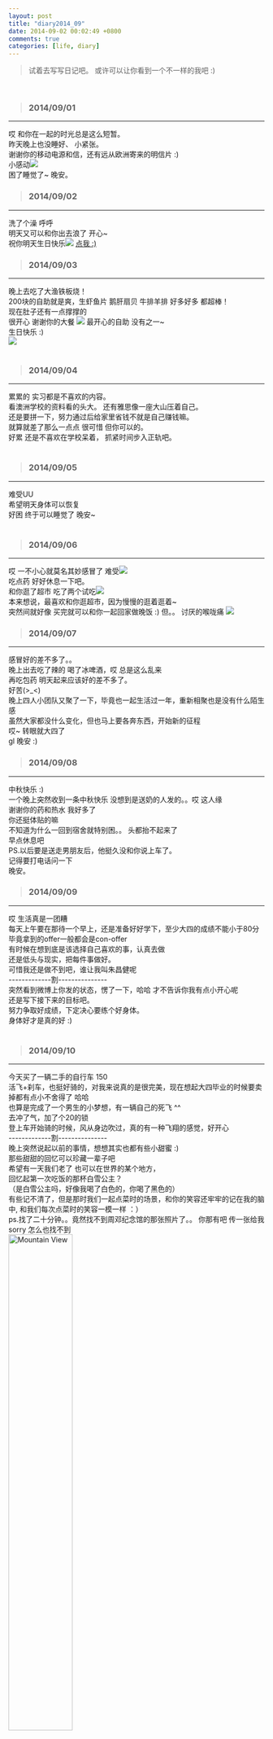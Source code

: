 ```yaml
---
layout: post
title: "diary2014_09"
date: 2014-09-02 00:02:49 +0800
comments: true
categories: [life, diary]
---
```



> 试着去写写日记吧。 或许可以让你看到一个不一样的我吧 :)   
<!--more-->
<br>   

>### 2014/09/01 ###
----------
哎  和你在一起的时光总是这么短暂。   
昨天晚上也没睡好、 小紧张。   
谢谢你的移动电源和信，还有远从欧洲寄来的明信片 :)   
小感动![](http://edu.qzonestyle.gtimg.cn/qzone/em/e100.gif?max_age=2592000)   
困了睡觉了~ 晚安。 
<br>

>### 2014/09/02 ###
----------
洗了个澡  呼呼   
明天又可以和你出去浪了 开心~   
祝你明天生日快乐![](http://ctc.qzonestyle.gtimg.cn/qzone/em/e7285.gif?max_age=2592000) [点我 :)](/love/birthday)
<br>

>### 2014/09/03 ###
----------
晚上去吃了大渔铁板烧！   
200块的自助就是爽，生虾鱼片 鹅肝扇贝 牛排羊排 好多好多 都超棒！   
现在肚子还有一点撑撑的   
很开心 谢谢你的大餐 ![](http://ctc.qzonestyle.gtimg.cn/qzone/em/e121.gif?max_age=2592000) 最开心的自助 没有之一~   
生日快乐 :)   
![](/images/blog\140900_diary/bigfish2.jpg)  
<br>

>### 2014/09/04 ###
----------
累累的 实习都是不喜欢的内容。   
看澳洲学校的资料看的头大。 还有雅思像一座大山压着自己。   
还是要拼一下，努力通过后给家里省钱不就是自己赚钱嘛。   
就算就差了那么一点点 很可惜 但你可以的。   
好累 还是不喜欢在学校呆着， 抓紧时间步入正轨吧。   
<br>

>### 2014/09/05 ###
----------
难受UU   
希望明天身体可以恢复   
好困 终于可以睡觉了 晚安~   
<br>

>### 2014/09/06 ###
----------
哎 一不小心就莫名其妙感冒了 难受![](http://ctc.qzonestyle.gtimg.cn/qzone/em/e134.gif?max_age=2592000)   
吃点药 好好休息一下吧。   
和你逛了超市 吃了两个试吃![](http://ctc.qzonestyle.gtimg.cn/qzone/em/e166.gif?max_age=2592000)   
本来想说，最喜欢和你逛超市，因为慢慢的逛着逛着~   
突然间就好像 买完就可以和你一起回家做晚饭 :)
但。。 讨厌的喉咙痛 ![](http://ctc.qzonestyle.gtimg.cn/qzone/em/e125.gif?max_age=2592000)
<br>

>### 2014/09/07 ###
----------
感冒好的差不多了。。   
晚上出去吃了辣的 喝了冰啤酒，哎 总是这么乱来   
再吃包药 明天起来应该好的差不多了。   
好苦(>_<)   
晚上四人小团队又聚了一下，毕竟也一起生活过一年，重新相聚也是没有什么陌生感   
虽然大家都没什么变化，但也马上要各奔东西，开始新的征程   
哎~ 转眼就大四了   
gl
晚安 :)
<br>

>### 2014/09/08 ###
----------
中秋快乐 :)   
一个晚上突然收到一条中秋快乐 没想到是送奶的人发的。。哎 这人缘    
谢谢你的药和热水 我好多了   
你还挺体贴的嘛   
不知道为什么一回到宿舍就特别困。。 头都抬不起来了   
早点休息吧   
PS.以后要是送走男朋友后，他挺久没和你说上车了。  
记得要打电话问一下   
晚安。
<br>

>### 2014/09/09 ###
----------
哎 生活真是一团糟   
每天上午要在那待一个早上，还是准备好好学下，至少大四的成绩不能小于80分   
毕竟拿到的offer一般都会是con-offer   
有时候在想到底是该选择自己喜欢的事，认真去做   
还是低头与现实，把每件事做好。   
可惜我还是做不到吧，谁让我叫朱昌健呢   
-------------割---------------   
突然看到微博上你发的状态，愣了一下，哈哈 才不告诉你我有点小开心呢   
还是写下接下来的目标吧。   
努力争取好成绩，下定决心要练个好身体。   
身体好才是真的好 :)   
<br>

>### 2014/09/10 ###
----------
今天买了一辆二手的自行车 150   
活飞+刹车，也挺好骑的，对我来说真的是很完美，现在想起大四毕业的时候要卖掉都有点小不舍得了 哈哈   
也算是完成了一个男生的小梦想，有一辆自己的死飞 ^^   
去冲了气，加了个20的锁   
登上车开始骑的时候，风从身边吹过，真的有一种飞翔的感觉，好开心   
-------------割---------------   
晚上突然说起以前的事情，想想其实也都有些小甜蜜 :)   
那些甜甜的回忆可以珍藏一辈子吧   
希望有一天我们老了 也可以在世界的某个地方，   
回忆起第一次吃饭的那杯白雪公主？   
（是白雪公主吗，好像我喝了白色的，你喝了黑色的）  
有些记不清了，但是那时我们一起点菜时的场景，和你的笑容还牢牢的记在我的脑中, 和我们每次点菜时的笑容一模一样 ：）   
ps.找了二十分钟。。竟然找不到周邓纪念馆的那张照片了。。 你那有吧 传一张给我 sorry 怎么也找不到      
<img src="/images/blog\140900_diary/past_jinxun.JPG" alt="Mountain View" style="width:50%">
<br>

>### 2014/09/11 ###
----------
都不知道怎么开口，想了想确实是我不好   
如果有一天我真的去澳洲了，要让你白白等我两年      
憋了五分钟也憋不出一句话。。   
希望你懂我。   
看在我对你的所有的好 相信我的那份全心全意吧 :)   
好不好   
<img src="/images/blog\140900_diary\life.png" alt="Mountain View" style="width:100%">
<br>

>### 2014/09/12 ###
----------
晚上和你去大悦城吃了鲜芋仙和外婆家   
很开心除了最后闹了些矛盾   
是看着你不说话闷闷不乐的样子，真的好难受。   
但看到你笑的样子，也一下子开心起来了:)   
谢谢你的宽宏大量   
-------------割---------------    
晚上听你说的话，心里暖暖的，眼眶都湿润了。   
^_^ 谢谢你对我的肯定   
我会加油的！！！   
![](/images/blog\140900_diary/papaya.jpg)  
<br>


>### 2014/09/13 ###
----------
晚安了   
![](http://ctc.qzonestyle.gtimg.cn/qzone/em/e121.gif?max_age=2592000)嘿嘿   
-------------割---------------    
哎 写短点都不评论了，这被宠的。。   
Everytime I close my eyes, all I feel is your ~.   
miss u :)   
![](/images/blog\140900_diary/kiss.jpg)  
<br>

>### 2014/09/14 ###
----------
转眼都十四号了
时间过得好快，在你犹豫不决的时候偷偷的溜走~   
不要想做好多事，最后什么也没做，既然找到了想做的事情就要鼓起勇气，努力做起来。   
记得自己说过的话，引此为戒。   
-------------割---------------    
晚上说了好多以后的事情   
希望以后可以顺顺利利的   
和你相守那份简简单单的幸福   
![](/images/blog\140900_diary/joycity.jpg)  
<br>

>### 2014/09/15 ###
----------
背了单词 好困、   
不行了。 明天起来再写    
嘿嘿   
-------------割---------------    
昨天买了两个盆栽，老子也开始种菜了。   
希望。。希望半夜不要被偷菜了。。。   
等你的图 ^^   
-------------割---------------    
早上还是鼓起勇气去办了健身卡，虽然进去是最瘦弱的一个。。   
但努力一下肯定会变壮的吧。   
女生嘛，还是喜欢man一点的男人![](http://ctc.qzonestyle.gtimg.cn/qzone/em/e151.gif?max_age=2592000)   
虽然是自己瞎练。。但今天早上差点废掉了   
还是挺有效果的 嘿嘿。 加油
<br>

>### 2014/09/16 ###
----------
困困的 晚上去上自习，浪了一圈，买了点生活用品和吃的，就被冻回来了。。。   
真的是没有计划就无法前进   
晚上定了计划  哎 再好的计划也不如实际行动。   
![](/images/blog\140900_diary/plan_ielts.jpg)    
还有健身的计划。   
太迟了 明天再弄弄   
[点我 :)](/blog/20140916/our-children)   
(09.17补充。)   
找了好久，没有什么合适的健身计划，   
还是看视频学一下非机械的训练方法好了。   
notice:主要不能拉了腰部和大腿力量的训练
<br>

>### 2014/09/17 ###
----------
Today is September seventeen, I feel a little tired U_U.   
I made a decision that before October 25th I will try to write diary in English.   
Just now I saw a question in Zhihu:"Where can u see a man's gentle and soft?",   
unlike the opposite question about women that all the best questions are not moving short stories,    
however men are trying to explain a truth that only heros' or strong men's gentleness is valuable.   
I accept it that a weak man's gentleness is nothing, so I will try my best to be your hero,    
then give u all my soft.   
BEST WISHES.   
![](/images/blog\140900_diary/cloudy.jpg)   
<br>

>### 2014/09/18 ###
----------
Today, I read an article: hundreds of years ago people thought a man's success is depend on his IQ   
then  psychologists hold the view that men's achievement is more infulenced by EQ;   
however, nowadays more and more people believe that self-control plays the most vital role in human's success.   
I think it makes sense,  only by hard working can a talented man finally succeed.   
In the deep night I asked myself why are u live such a difficult life?   
maybe I went to extreme and lost myself sometimes,  hoping everything I do today will be worth.   
![](/images/blog\140900_diary/my_honey.JPG)    
<br>

>### 2014/09/19 ###
----------
In the night, cc and me go to a really great buffet(the beer was nice ^^).   
As we spend longer days together, we also run into more and more conflicts   
The differences between us may be the main cause,   
I still can't figure out a perfect solution,    
but I believe that **as long as we love each other, we will go through it and eventually find the answer :) **  
![](/images/blog\140900_diary/roast.jpg) 
<br>

>### 2014/09/20 ###
----------
看老友记看到的歌词：   
but I'll be there for you　  
(When the rain starts to pour)　  
I'll be there for you　  
(Like I've been there before) 　  
I'll be there for you　  
('Cause you're there for me too)    
-------------separate---------------   
Today cc was so sweet![](http://ctc.qzonestyle.gtimg.cn/qzone/em/e166.gif?max_age=2592000), my heart is 'peng~peng~'   
When u sit against me softly singsing Miss Dong, u are really charming :)   
（不会真的是故意一天做女王，一天小鸟依人，貌似被你牢牢的玩弄在手掌之中了呀）   
-------------separate---------------   
I went to play pingpang this afternoon, with the increase in power I felt like Zhang Jike in the first match.   
However I was 打爆了 by a professional player and a old man.   
I want to be stronger and stronger, one day I will beat all the enemy！   
thanx for your hand_cream ^^ give me a hand cream, give u back a pair of perfect hands![](http://ctc.qzonestyle.gtimg.cn/qzone/em/e113.gif?max_age=2592000)   
![](/images/blog\140900_diary/hand_cream.jpg) 
<br>

>### 2014/09/21 ###
----------
I'm extremely sleepy and tired ![](http://ctc.qzonestyle.gtimg.cn/qzone/em/e125.gif?max_age=2592000)   
roommates are watching lol living :(   
good night.   
It's 12 o'clock.
Sleep right now!   
![](/images/blog\140900_diary/beer_roast1.jpg) 
<br>

>### 2014/09/22 ###
----------
A little tired, why everyday I'm so...   
Tomorrow where will be movie and feast   
Extremely looking forward to date with u :)    
sorry, it's too late, I have to sleep.      
![](/images/blog\140900_diary/subway.jpg)    
<br>

>### 2014/09/23 ###
----------
Thank u for your bread, my heart is full of happiness :)   
Everything is perfect except the annoying dinner :(    
the manager is impolite, I should bravely say more to argue with him Ah~ forget sad experience.   
TT so sad, our school's English class is already open...    
I planed to take it, I have to beg them to let me in..   
It's all my fault..  Good luck tomorrow.   
![](/images/blog\140900_diary/delicious.jpg)  
<br>

>### 2014/09/24 ###
----------
"Baicizhan" is not completed.   
laundry is still in the water.![](http://ctc.qzonestyle.gtimg.cn/qzone/em/e125.gif?max_age=2592000)   
good night   
![](/images/blog\140900_diary/sweet_heart.jpg)
<br>

>### 2014/09/25 ###
----------
Today we went to the restaurant where I first dated u :)   
Everything is not changed except the maturity of our relationship hah~    
so sleepy..   
why everyday is this same feeling...   
go to bed have a good dream UU   
miss u~   your voice is so sweet ^_^   
![](/images/blog\140900_diary/rabbit.jpg)
<br>

>### 2014/09/27 ###
----------
A little tired.    
Today we went to the Joy City and bought so many cool clothes.   
good night.   
![](/images/blog\140900_diary/animal.jpg)    
<br>

>### 2014/09/28 ###
----------
Having a so so shower.    
I thought I could enjoy the whole bathroom myself, but there are more than ten strangers.   
So distressed..    
When I came back, I saw a classmate was still studying in the small study room, but someone were fighting in the vitual world of LOL   
Uninstalling Dota2 maybe is a proper decision.. otherwise I must be playing it right now. Playing game is so cheerful.But...    
Luckily, now I can still contral myself.   
Thanks for your great dinner and a wonderful night(huaixiao)   
we are both great person, I will value u and cherish all the memories, I kown u are always doing the same thing  :)   

u are so cute!![](http://ctc.qzonestyle.gtimg.cn/qzone/em/e113.gif?max_age=2592000)   
![](/images/blog\140900_diary/study.jpg)    
<br>

>### 2014/09/29 ###
----------
Sorry..I felt so sorry when I saw the deep disappointment on your face.(zhende.)   
Next time, I will accompany u to eat it to make up for my...   
so sleepy.good night   
heihei :)   
![](/images/blog\140900_diary/milktea.jpg)   
<br>

>### 2014/09/30 ###
----------
Last day of september..   
Time goes so fast, all the plans totally fails   
I can not even accomplish a simple thing. Ah~   
Maybe this is who I am..    
But.. u have to do your daily basic work.    
Chance favours the prepared mind.   
^_^   
![](/images/blog\140900_diary/raisins.jpg)  
<br>